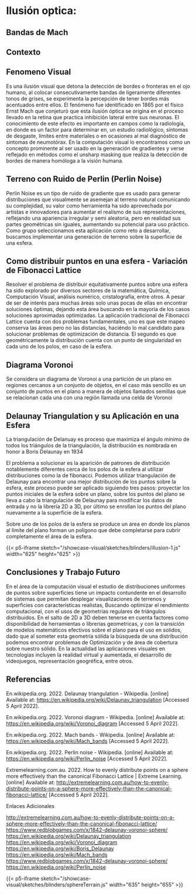 # Ilusión optica:

## Bandas de Mach

## Contexto

## Fenomeno Visual

Es una ilusión visual que detona la detección de bordes o fronteras en el ojo humano, al colocar consecutivamente bandas de ligeramente diferentes tonos de grises, se experimenta la percepción de tener bordes más acentuados entre ellos. El fenómeno fue identificado en 1865 por el físico Ernst Mach que conjeturó que esta ilusión óptica se origina en el proceso llevado en la retina que practica inhibición lateral entre sus neuronas. El conocimiento de este efecto es importante en campos como la radiología, en donde es un factor para determinar en, un estudio radiológico, síntomas de desgaste, límites entre materiales o en ocasiones al mal diagnóstico de síntomas de neumotórax. En la computación visual lo encontramos como un concepto prominente al ser usado en la generación de gradientes y verse reflejado en métodos como el unsharp masking que realiza la detección de bordes de manera homóloga a la visión humana.

## Terreno con Ruido de Perlin (Perlin Noise)

Perlin Noise es un tipo de ruido de gradiente que es usado para generar distribuciones que visualmente se asemejan al terreno natural comunicando su complejidad, su valor como herramienta ha sido aprovechada por artistas e innovadores para aumentar el realismo de sus representaciones, reflejando una apariencia irregular y semi aleatoria, pero en realidad sus partes geométricas sin iguales, aumentando su potencial para uso práctico. Como grupo seleccionamos esta aplicación como reto a desarrollar, buscamos implementar una generación de terreno sobre la superficie de una esfera.

## Como distribuir puntos en una esfera - Variación de Fibonacci Lattice

Resolver el problema de distribuir equitativamente puntos sobre una esfera ha sido explorado por diversos sectores de la matemática, Química, Computación Visual, análisis numérico, cristalografía, entre otros. A pesar de ser de interés para muchas áreas solo unas pocas de ellas en encontrar soluciones óptimas, dejando esta área buscando en la mayoría de los casos soluciones aproximadas optimizadas. La aplicación tradicional de Fibonacci Lattice cuenta con dos problemas fundamentales, uno es que este mapeo conserva las áreas pero no las distancias, haciéndo lo mal candidato para solucionar problemas de optimización de distancia. El segundo es que geométricamente la distribución cuenta con un punto de singularidad en cada uno de los polos, en caso de la esfera.

## Diagrama Voronoi

Se considera un diagrama de Voronoi a una partición de un plano en regiones cercanos a un conjunto de objetos, en el caso más sencillo es un conjunto de puntos en el plano a manera de objetos llamados semillas que se relacionan cada una con una región llamada una celda de Voronoi

## Delaunay Triangulation y su Aplicación en una Esfera

La triangulación de Delanuay es proceso que maximiza el ángulo mínimo de todos los triángulos de la triangulación, la distribución es nombrada en honor a Boris Delaunay en 1934

El problema a solucionar es la aparición de patrones de distribución notablemente diferentes cerca de los polos de la esfera al utilizar distribuciones como la de fibonacci. Podemos utilizar triangulación de Delaunay para encontrar una mejor distribución de los puntos sobre la esfera, este proceso puede ser aplicado siguiendo tres pasos: proyectar los puntos iniciales de la esfera sobre un plano, sobre los puntos del plano se lleva a cabo la triangulación de Delaunay para modificar los datos de entrada y no la librería 2D a 3D, por último se enrollan los puntos del plano nuevamente a la superficie de la esfera.

Sobre uno de los polos de la esfera se produce un área en donde los planos al límite del plano forman un polígono que debe completarse para cubrir completamente el área de la esfera.

{{< p5-iframe sketch="/showcase-visual/sketches/blinders/illusion-1.js" width="625" height="625" >}}

## Conclusiones y Trabajo Futuro

En el área de la computación visual el estudio de distribuciones uniformes de puntos sobre superficies tiene un impacto contundente en el desarrollo de sistemas que permitan desplegar visualizaciones de terrenos y superficies con características realistas, Buscando optimizar el rendimiento computacional, con el usos de geometrías regulares de triángulos distribuidos. En el salto de 2D a 3D deben tenerse en cuenta factores como disponibilidad de herramientas o librerias geometricas, y con la transición de modelos matemáticos efectivos sobre el plano para el uso en solidos, dado que al someter esta geometría sólida la búsqueda de una distribución podemos encontrar problemas de Optimización y de área de cobertura sobre nuestro sólido. En la actualidad las aplicaciones visuales en tecnologias incluyen la realidad virtual y aumentada, el desarrollo de videojuegos, representación geogréfica, entre otros.

## Referencias

En.wikipedia.org. 2022. Delaunay triangulation - Wikipedia. [online] Available at: <https://en.wikipedia.org/wiki/Delaunay_triangulation> [Accessed 5 April 2022].

En.wikipedia.org. 2022. Voronoi diagram - Wikipedia. [online] Available at: <https://en.wikipedia.org/wiki/Voronoi_diagram> [Accessed 5 April 2022].

En.wikipedia.org. 2022. Mach bands - Wikipedia. [online] Available at: <https://en.wikipedia.org/wiki/Mach_bands> [Accessed 5 April 2022].

En.wikipedia.org. 2022. Perlin noise - Wikipedia. [online] Available at: <https://en.wikipedia.org/wiki/Perlin_noise> [Accessed 5 April 2022].

Extremelearning.com.au. 2022. How to evenly distribute points on a sphere more effectively than the canonical Fibonacci Lattice | Extreme Learning. [online] Available at: <http://extremelearning.com.au/how-to-evenly-distribute-points-on-a-sphere-more-effectively-than-the-canonical-fibonacci-lattice/> [Accessed 5 April 2022].

Enlaces Adicionales

http://extremelearning.com.au/how-to-evenly-distribute-points-on-a-sphere-more-effectively-than-the-canonical-fibonacci-lattice/
https://www.redblobgames.com/x/1842-delaunay-voronoi-sphere/
https://en.wikipedia.org/wiki/Delaunay_triangulation
https://en.wikipedia.org/wiki/Voronoi_diagram
https://en.wikipedia.org/wiki/Boris_Delaunay
https://en.wikipedia.org/wiki/Mach_bands
https://www.redblobgames.com/x/1842-delaunay-voronoi-sphere/
https://en.wikipedia.org/wiki/Perlin_noise

{{< p5-iframe sketch="/showcase-visual/sketches/blinders/sphereTerrain.js" width="635" height="655" >}}
